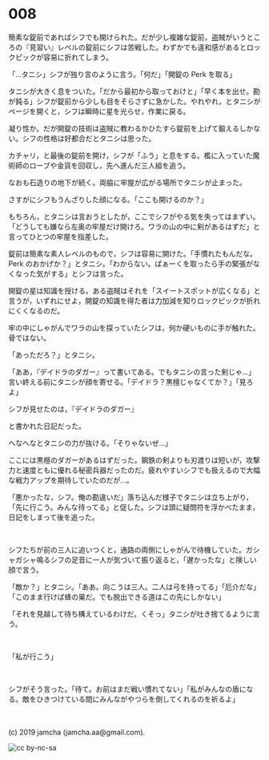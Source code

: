 

# 008

簡素な錠前であればシフでも開けられた。だが少し複雑な錠前，盗賊がいうところの『見習い』レベルの錠前にシフは苦戦した。わずかでも違和感があるとロックピックが容易に折れてしまう。

「…タニシ」シフが独り言のように言う。「何だ」「開錠の Perk を取る」

タニシが大きく息をついた。「だから最初から取っておけと」「早く本を出せ。勘が鈍る」シフが錠前から少しも目をそらさずに急かした。やれやれ，とタニシがページを開くと，シフは瞬時に星を光らせ，作業に戻る。

凝り性か。だが開錠の技術は盗賊に教わるかひたすら錠前を上げて鍛えるしかない。シフの性格は好都合だとタニシは思った。

カチャリ，と最後の錠前を開け，シフが「ふう」と息をする。檻に入っていた魔術師のローブや金貨を回収し，先へ進んだ三人組を追う。

なおも石造りの地下が続く。両脇に牢屋が広がる場所でタニシが止まった。

さすがにシフもうんざりした顔になる。「ここも開けるのか？」

もちろん，とタニシは言おうとしたが，ここでシフがやる気を失ってはまずい。「どうしても嫌なら左奥の牢屋だけ開けろ。ワラの山の中に剣があるはずだ」と言ってひとつの牢屋を指差した。

錠前は簡素な素人レベルのもので，シフは容易に開けた。「手慣れたもんだな。Perk のおかげか？」とタニシ。「わからない。ぱぁーくを取ったら手の緊張がなくなった気がする」とシフは言った。

開錠の星は知識を授ける。ある盗賊はそれを「スイートスポットが広くなる」と言うが，いずれにせよ，開錠の知識を得た者は力加減を知りロックピックが折れにくくなるのだ。

牢の中にしゃがんでワラの山を探っていたシフは，何か硬いものに手が触れた。骨ではない。

「あっただろ？」とタニシ。

「ああ，『デイドラのダガー』って書いてある。でもタニシの言った剣じゃ…」言い終える前にタニシが顔を寄せる。「デイドラ？黒檀じゃなくてか？」「見ろよ」

シフが見せたのは，『デイドラのダガー』

と書かれた日記だった。

へなへなとタニシの力が抜ける。「そりゃないぜ…」

ここには黒檀のダガーがあるはずだった。鋼鉄の剣よりも刃渡りは短いが，攻撃力と速度ともに優れる秘密兵器だったのだ。疲れやすいシフでも扱えるので大幅な戦力アップを期待していたのだが…。

「悪かったな，シフ。俺の勘違いだ」落ち込んだ様子でタニシは立ち上がり，「先に行こう。みんな待ってる」と促した。シフは頭に疑問符を浮かべたまま，日記をしまって後を追った。

<br>

シフたちが前の三人に追いつくと，通路の両側にしゃがんで待機していた。ガシャガシャ鳴るシフの足音に一人が気づいて振り返ると，「遅かったな」と険しい顔で言う。

「敵か？」とタニシ。「ああ。向こうは三人。二人は弓を持ってる」「厄介だな」「このまま行けば蜂の巣だ。でも脱出できる道はこの先にしかない」

「それを見越して待ち構えているわけだ。くそっ」タニシが吐き捨てるように言う。

<br>

「私が行こう」

<br>

シフがそう言った。「待て。お前はまだ戦い慣れてない」「私がみんなの盾になる。敵をひきつけている間にみんながやつらを倒してくれるのを祈るよ」

<br>
<br>
(c) 2019 jamcha (jamcha.aa@gmail.com).

![cc by-nc-sa](https://i.creativecommons.org/l/by-nc-sa/4.0/88x31.png)

